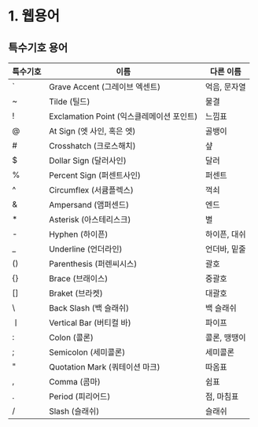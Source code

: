 # 1. 웹용어

## 특수기호 용어

|특수기호|이름|다른 이름|
|---|---|---|
| ` | Grave Accent (그레이브 엑센트) | 억음, 문자열 |
| ~ | Tilde (틸드) | 물결 |
| ! | Exclamation Point (익스클레메이션 포인트) | 느낌표 |
| @ | At Sign (엣 사인, 혹은 엣) | 골뱅이 |
| # | Crosshatch (크로스해치) | 샾 |
| $ | Dollar Sign (달러사인) | 달러 |
| % | Percent Sign (퍼센트사인) | 퍼센트 |
| ^ | Circumflex (서큠플렉스) | 꺽쇠 |
| & | Ampersand (앰퍼센드) | 엔드 |
| * | Asterisk (아스테리스크)  | 별 |
| - | Hyphen (하이픈)  | 하이픈, 대쉬 |
| _ | Underline (언더라인)  | 언더바, 밑줄 |
| ()| Parenthesis (퍼렌씨시스) | 괄호 | 
| {}| Brace (브래이스) | 중괄호 |
| []| Braket (브라켓) | 대괄호 |
| \ | Back Slash (백 슬래쉬) | 백 슬래쉬 |
|ㅣ | Vertical Bar (버티컬 바) | 파이프 |
| : | Colon (콜론) | 콜론, 땡땡이 |
| ; | Semicolon (세미콜론) | 세미콜론 |
| " | Quotation Mark (쿼테이션 마크) | 따옴표 |
| , | Comma (콤마) | 쉼표 |
| . | Period (피리어드) | 점, 마침표  |
| / | Slash (슬래쉬) | 슬래쉬 |
